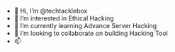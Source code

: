 - 👋 Hi, I’m @techtacklebox
- 👀 I’m interested in Ethical Hacking
- 🌱 I’m currently learning Advance Server Hacking
- 💞️ I’m looking to collaborate on building Hacking Tool
- 📫 

<!---
techtacklebox/techtacklebox is a ✨ special ✨ repository because its `README.md` (this file) appears on your GitHub profile.
You can click the Preview link to take a look at your changes.
--->
